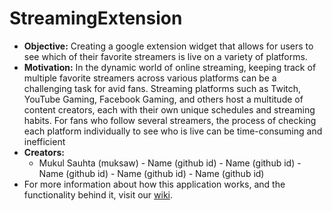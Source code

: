 # StreamingExtension
- **Objective:** Creating a google extension widget that allows for users to see which of their favorite streamers is live on a variety of platforms.
- **Motivation:** In the dynamic world of online streaming, keeping track of multiple favorite streamers across various platforms can be a challenging task for avid fans. Streaming platforms such as Twitch, YouTube Gaming, Facebook Gaming, and others host a multitude of content creators, each with their own unique schedules and streaming habits. For fans who follow several streamers, the process of checking each platform individually to see who is live can be time-consuming and inefficient
- **Creators:**
  - Mukul Sauhta (muksaw)
           - Name (github id)
            - Name (github id)
            - Name (github id)
         - Name (github id)
             - Name (github id)
- For more information about how this application works, and the functionality behind it, visit our [wiki](https://github.com/muksaw/StreamingExtension/wiki).
